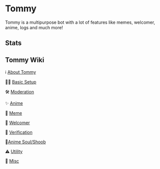 # Tommy
Tommy is a multipurpose bot with a lot of features like memes, welcomer, anime, logs and much more!

## Stats

## Tommy Wiki
ℹ [About Tommy](https://lazybuds.xyz/tommy)

👷‍♀️ [Basic Setup](https://lazybuds.xyz/tommy)

🛠 [Moderation](https://lazybuds.xyz/tommy)

✨ [Anime](https://lazybuds.xyz/tommy)

🐸 [Meme](https://lazybuds.xyz/tommy)

👋 [Welcomer](https://lazybuds.xyz/tommy)

🚦 [Verification](https://lazybuds.xyz/tommy)

🦊[Anime Soul/Shoob](https://lazybuds.xyz/tommy)

⚠ [Utility](https://lazybuds.xyz/tommy)

🏒 [Misc](https://lazybuds.xyz/tommy)
